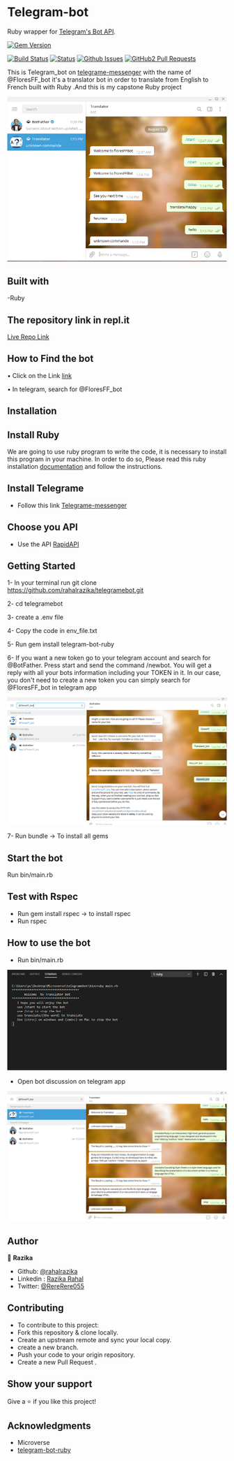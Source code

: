 # Telegram-bot
Ruby wrapper for [Telegram's Bot API](https://core.telegram.org/bots/api).

[![Gem Version](https://badge.fury.io/rb/telegram-bot-ruby.svg)](http://badge.fury.io/rb/telegram-bot-ruby)

[![Build Status](https://travis-ci.org/atipugin/telegram-bot-ruby.svg?branch=master)](https://travis-ci.org/atipugin/telegram-bot-ruby)
[![Status](https://img.shields.io/badge/status-active-success.svg)](https://github.com/ershadul1/Tic-Tac-Toe)
[![Github Issues](https://img.shields.io/badge/GitHub-Issues-orange)](https://github.com/ershadul1/Tic-Tac-Toe/issues)
[![GitHub2 Pull Requests](https://img.shields.io/badge/GitHub-Pull%20Requests-blue)](https://github.com/ershadul1/Tic-Tac-Toe/pulls)

This is Telegram_bot on [telegrame-messenger](https://telegram.org/) with the name of @FloresFF_bot it's a translator bot in order to translate from English to French built with Ruby .And this is my capstone Ruby  project 

![screenshot](img/screenshot.PNG) 

## Built with 
-Ruby

## The repository link in repl.it

[Live Repo Link](https://repl.it/@RazikaRahal/telegramebot-1#bin/main.rb)

## How to Find the bot 

•	Click on the Link [link](http://t.me/floresFFBot)

•	In telegram, search for @FloresFF_bot


## Installation

## Install Ruby

We are going to use ruby program to write the code, it is necessary to install this program in your machine. 
In order to do so, Please read this ruby installation [documentation](https://www.ruby-lang.org/en/documentation/installation/?ref=hackernoon.com) and follow the instructions.


 ## Install Telegrame 
 
- Follow this link [Telegrame-messenger](https://telegram.org/)

## Choose you API

- Use the  API  [RapidAPI](https://rapidapi.com/Zinoudz/api/hirak-translate)

 ## Getting Started
1- In your terminal run git clone https://github.com/rahalrazika/telegramebot.git

2- cd telegramebot

3- create a .env file 

4- Copy the code in env_file.txt 

5- Run gem install telegram-bot-ruby

6- If you want a new token go to your telegram account and search for @BotFather. Press start and send the command /newbot. You will get a reply with all your bots information including your TOKEN in it. In our case, you don't need to create a new token you can simply search  for @FloresFF_bot in telegram app 

![screenshot](img/Token.PNG) 

7- Run bundle -> To install all gems


## Start the bot 
Run bin/main.rb 


## Test with Rspec

- Run gem install rspec -> to install rspec
- Run rspec 


 ## How to use the bot 
 - Run bin/main.rb 

 ![screenshot](img/main1.PNG) 

 - Open bot discussion on telegram app 

 ![screenshot](img/test2.PNG) 

 ## Author

👤 **Razika**
​
- Github: [@rahalrazika](https://github.com/rahalrazika)
- Linkedin : [Razika Rahal](https://www.linkedin.com/in/razika-rahal-85539bbb/)
- Twitter: [@RereRere055](https://twitter.com/RereRere055)

##  Contributing

- To contribute to this project:
- Fork this repository & clone locally.
- Create an upstream remote and sync your local copy.
- create a new branch.
- Push your code to your origin repository.
- Create a new Pull Request .

## Show your support

Give a ⭐️ if you like this project!
​

## Acknowledgments

- Microverse 
- [telegram-bot-ruby](https://github.com/atipugin/telegram-bot-ruby)


